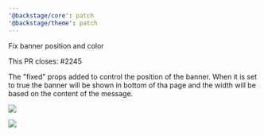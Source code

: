 ```yaml
---
'@backstage/core': patch
'@backstage/theme': patch
---
```

Fix banner position and color

This PR closes: #2245

The "fixed" props added to control the position of the banner. When it is set to true the banner will be shown in bottom of tha page and the width will be based on the content of the message.

![](https://user-images.githubusercontent.com/15106494/93765685-999df480-fc15-11ea-8fa5-11cac5836cf1.png)

![](https://user-images.githubusercontent.com/15106494/93765697-9e62a880-fc15-11ea-92af-b6a7fee4bb21.png)
